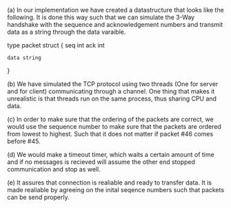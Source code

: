 (a) In our implementation we have created a datastructure that looks like the following. It is done this way such that we can simulate the 3-Way handshake with the sequence and acknowledgement numbers and transmit data as a string through the data varaible.

type packet struct {
	seq int
	ack int

	data string
}


(b) We have simulated the TCP protocol using two threads (One for server and for client) communicating through a channel. One thing that makes it unrealistic is that threads run on the same process, thus sharing CPU and data.


(c) In order to make sure that the ordering of the packets are correct, we would use the sequence number to make sure that the packets are ordered from lowest to highest. Such that it does not matter if packet #46 comes before #45.


(d) We would make a timeout timer, which waits a certain amount of time and if no messages is recieved will assume the other end stopped communication and stop as well.


(e) It assures that connection is realiable and ready to transfer data. It is made realiable by agreeing on the inital seqence numbers such that packets can be send properly.